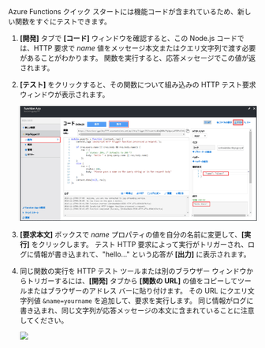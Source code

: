 
Azure Functions クイック スタートには機能コードが含まれているため、新しい関数をすぐにテストできます。

1. **[開発]** タブで **[コード]** ウィンドウを確認すると、この Node.js コードでは、HTTP 要求で *name* 値をメッセージ本文またはクエリ文字列で渡す必要があることがわかります。 関数を実行すると、応答メッセージでこの値が返されます。
   
2. **[テスト]** をクリックすると、その関数について組み込みの HTTP テスト要求ウィンドウが表示されます。
 
    ![](./media/functions-quickstart-test/function-app-develop-tab-testing.png)

3. **[要求本文]** ボックスで *name* プロパティの値を自分の名前に変更して、**[実行]** をクリックします。 テスト HTTP 要求によって実行がトリガーされ、ログに情報が書き込まれて、"hello..." という応答が **[出力]** に表示されます。 

4. 同じ関数の実行を HTTP テスト ツールまたは別のブラウザー ウィンドウからトリガーするには、**[開発]** タブから **[関数の URL]** の値をコピーしてツールまたはブラウザーのアドレス バーに貼り付けます。 その URL にクエリ文字列値 `&name=yourname` を追加して、要求を実行します。 同じ情報がログに書き込まれ、同じ文字列が応答メッセージの本文に含まれていることに注意してください。

    ![](./media/functions-quickstart-test/function-app-browser-testing.png)


<!--HONumber=Feb17_HO2-->


